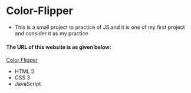 # Color-Flipper
- This is a small project to practice of JS and it is one of my first project and consider it as my practice

#### The URL of this website is as given below:
[Color Flipper](https://hafizkh.github.io/Color-Flipper/)

- HTML 5
- CSS 3
- JavaScript
